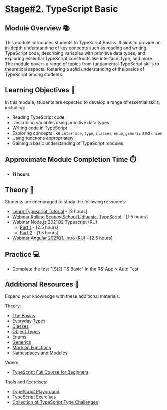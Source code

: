# [Stage#2.](../../) TypeScript Basic

## Module Overview 📚

This module introduces students to TypeScript Basics. It aims to provide an in-depth understanding of key concepts such as reading and writing TypeScript code, describing variables with primitive data types, and exploring essential TypeScript constructs like interface, type, and more.  
The module covers a range of topics from fundamental TypeScript skills to theoretical aspects, fostering a solid understanding of the basics of TypeScript among students.

## Learning Objectives 🎯

In this module, students are expected to develop a range of essential skills, including:

- Reading TypeScript code
- Describing variables using primitive data types
- Writing code in TypeScript
- Exploring concepts like `interface`, `type`, `classes`, `enum`, `generic` and `union`
- Using functions appropriately
- Gaining a basic understanding of TypeScript modules

## Approximate Module Completion Time ⏱️

- **11 hours**

## Theory 📖

Students are encouraged to study the following resources:

- [Learn Typescript Tutorial](https://scrimba.com/learn/typescript) - [3 hours]
- [Webinar Rolling Scopes School Lithuania. TypeScript](https://youtu.be/h4Y4-QMz7dw) - [1.5 hours]
- Webinar Node.js 2021Q2 Typescript (RU):
  - [Part 1](https://youtu.be/I_aTbZcH8Do) - [2.5 hours]
  - [Part 2](https://youtu.be/CegrbRXGw20) - [1.5 hours]
- [Webinar Angular 2021Q1. Intro (RU)](https://youtu.be/VeDh-lBCgh0?list=PLzLiprpVuH8f3t4lncrwtZOyYxAR8rkMk&t=4169) - [2.5 hours]

## Practice 💻

- Complete the test "[St2] TS Basic" in the RS-App > Auto Test.

## Additional Resources 📘

Expand your knowledge with these additional materials:

Theory:
- [The Basics](https://www.typescriptlang.org/docs/handbook/2/basic-types.html)
- [Everyday Types](https://www.typescriptlang.org/docs/handbook/2/everyday-types.html)
- [Classes](https://www.typescriptlang.org/docs/handbook/2/classes.html)
- [Object Types](https://www.typescriptlang.org/docs/handbook/2/objects.html)
- [Enums](https://www.typescriptlang.org/docs/handbook/enums.html)
- [Generics](https://www.typescriptlang.org/docs/handbook/2/generics.html#hello-world-of-generics)
- [More on Functions](https://www.typescriptlang.org/docs/handbook/2/functions.html)
- [Namespaces and Modules](https://www.typescriptlang.org/docs/handbook/namespaces-and-modules.html)

Video:
- [TypeScript Full Course for Beginners](https://www.youtube.com/watch?v=gieEQFIfgYc)

Tools and Exercises:
- [TypeScript Playground](https://www.typescriptlang.org/play/index.html)
- [TypeScript Exercises](https://typescript-exercises.github.io/)
- [Collection of TypeScript Type Challenges](https://github.com/type-challenges/type-challenges)

